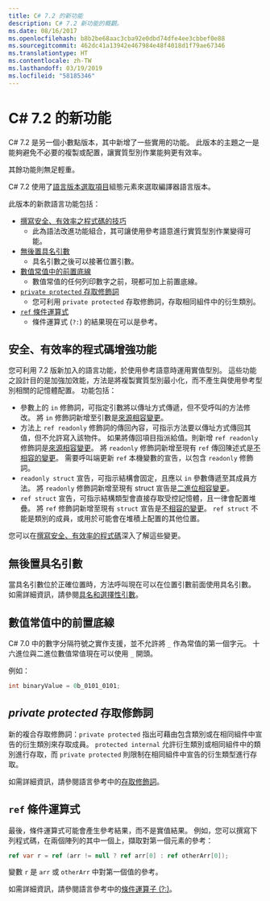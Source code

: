 ```yaml
---
title: C# 7.2 的新功能
description: C# 7.2 新功能的概觀。
ms.date: 08/16/2017
ms.openlocfilehash: b8b2be68aac3cba92e0dbd74dfe4ee3cbbef0e88
ms.sourcegitcommit: 462dc41a13942e467984e48f4018d1f79ae67346
ms.translationtype: HT
ms.contentlocale: zh-TW
ms.lasthandoff: 03/19/2019
ms.locfileid: "58185346"
---
```

# <a name="whats-new-in-c-72"></a>C# 7.2 的新功能

C# 7.2 是另一個小數點版本，其中新增了一些實用的功能。
此版本的主題之一是能夠避免不必要的複製或配置，讓實質型別作業能夠更有效率。

其餘功能則無足輕重。

C# 7.2 使用了[語言版本選取項目](../language-reference/configure-language-version.md)組態元素來選取編譯器語言版本。

此版本的新款語言功能包括：

* [撰寫安全、有效率之程式碼的技巧](#safe-efficient-code-enhancements)
  - 此為語法改進功能組合，其可讓使用參考語意進行實質型別作業變得可能。
* [無後置具名引數](#non-trailing-named-arguments)
  - 具名引數之後可以接著位置引數。
* [數值常值中的前置底線](#leading-underscores-in-numeric-literals)
  - 數值常值的任何列印數字之前，現都可加上前置底線。
* [`private protected` 存取修飾詞](#private-protected-access-modifier)
  - 您可利用 `private protected` 存取修飾詞，存取相同組件中的衍生類別。
* [`ref` 條件運算式](#conditional-ref-expressions)
  - 條件運算式 (`?:`) 的結果現在可以是參考。

## <a name="safe-efficient-code-enhancements"></a>安全、有效率的程式碼增強功能

您可利用 7.2 版新加入的語言功能，於使用參考語意時運用實值型別。 這些功能之設計目的是加強加效能，方法是將複製實質型別最小化，而不產生與使用參考型別相關的記憶體配置。 功能包括：

- 參數上的 `in` 修飾詞，可指定引數將以傳址方式傳遞，但不受呼叫的方法修改。 將 `in` 修飾詞新增至引數是[來源相容變更](version-update-considerations.md#source-compatible-changes)。
- 方法上 `ref readonly` 修飾詞的傳回內容，可指示方法要以傳址方式傳回其值，但不允許寫入該物件。 如果將傳回項目指派給值。則新增 `ref readonly` 修飾詞是[來源相容變更](version-update-considerations.md#source-compatible-changes)。 將 `readonly` 修飾詞新增至現有 `ref` 傳回陳述式是[不相容的變更](version-update-considerations.md#incompatible-changes)。 需要呼叫端更新 `ref` 本機變數的宣告，以包含 `readonly` 修飾詞。
- `readonly struct` 宣告，可指示結構會固定，且應以 `in` 參數傳遞至其成員方法。 將 `readonly` 修飾詞新增至現有 struct 宣告是[二進位相容變更](version-update-considerations.md#binary-compatible-changes)。
- `ref struct` 宣告，可指示結構類型會直接存取受控記憶體，且一律會配置堆疊。 將 `ref` 修飾詞新增至現有 `struct` 宣告是[不相容的變更](version-update-considerations.md#incompatible-changes)。 `ref struct` 不能是類別的成員，或用於可能會在堆積上配置的其他位置。

您可以在[撰寫安全、有效率的程式碼](../write-safe-efficient-code.md)深入了解這些變更。

## <a name="non-trailing-named-arguments"></a>無後置具名引數

當具名引數位於正確位置時，方法呼叫現在可以在位置引數前面使用具名引數。 如需詳細資訊，請參閱[具名和選擇性引數](../programming-guide/classes-and-structs/named-and-optional-arguments.md)。

## <a name="leading-underscores-in-numeric-literals"></a>數值常值中的前置底線

C# 7.0 中的數字分隔符號之實作支援，並不允許將 `_` 作為常值的第一個字元。 十六進位與二進位數值常值現在可以使用 `_` 開頭。

例如：

```csharp
int binaryValue = 0b_0101_0101;
```

## <a name="private-protected-access-modifier"></a>_private protected_ 存取修飾詞

新的複合存取修飾詞：`private protected` 指出可藉由包含類別或在相同組件中宣告的衍生類別來存取成員。 `protected internal` 允許衍生類別或相同組件中的類別進行存取，而 `private protected` 則限制在相同組件中宣告的衍生類型進行存取。

如需詳細資訊，請參閱語言參考中的[存取修飾詞](../language-reference/keywords/access-modifiers.md)。

## <a name="conditional-ref-expressions"></a>`ref` 條件運算式

最後，條件運算式可能會產生參考結果，而不是實值結果。 例如，您可以撰寫下列程式碼，在兩個陣列的其中一個上，擷取對第一個元素的參考：

```csharp
ref var r = ref (arr != null ? ref arr[0] : ref otherArr[0]);
```

變數 `r` 是 `arr` 或 `otherArr` 中對第一個值的參考。

如需詳細資訊，請參閱語言參考中的[條件運算子 (?:)](../language-reference/operators/conditional-operator.md)。
